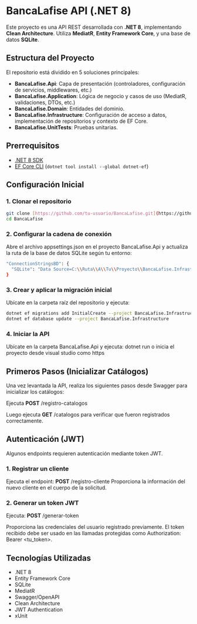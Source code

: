 # BancaLafise API (.NET 8)

Este proyecto es una API REST desarrollada con **.NET 8**, implementando **Clean Architecture**. Utiliza **MediatR**, **Entity Framework Core**, y una base de datos **SQLite**.

## Estructura del Proyecto

El repositorio está dividido en 5 soluciones principales:

- **BancaLafise.Api**: Capa de presentación (controladores, configuración de servicios, middlewares, etc.)
- **BancaLafise.Application**: Lógica de negocio y casos de uso (MediatR, validaciones, DTOs, etc.)
- **BancaLafise.Domain**: Entidades del dominio.
- **BancaLafise.Infrastructure**: Configuración de acceso a datos, implementación de repositorios y contexto de EF Core.
- **BancaLafise.UnitTests**: Pruebas unitarias.

## Prerrequisitos

- [.NET 8 SDK](https://dotnet.microsoft.com/en-us/download/dotnet/8.0)
- [EF Core CLI](https://learn.microsoft.com/en-us/ef/core/cli/dotnet) (`dotnet tool install --global dotnet-ef`)

## Configuración Inicial

### 1. Clonar el repositorio

```bash
git clone [https://github.com/tu-usuario/BancaLafise.git](https://github.com/LestD7u7/SolucionNet8.git)
cd BancaLafise
```

### 2. Configurar la cadena de conexión

Abre el archivo appsettings.json en el proyecto BancaLafise.Api y actualiza la ruta de la base de datos SQLite según tu entorno:

```bash
"ConnectionStringsBD": {
  "SQLite": "Data Source=C:\\Ruta\\A\\Tu\\Proyecto\\BancaLafise.Infrastructure\\LAFISE.db"
}
```

### 3. Crear y aplicar la migración inicial

Ubícate en la carpeta raíz del repositorio y ejecuta:

```bash
dotnet ef migrations add InitialCreate --project BancaLafise.Infrastructure
dotnet ef database update --project BancaLafise.Infrastructure
```

### 4. Iniciar la API

Ubícate en la carpeta BancaLafise.Api y ejecuta: dotnet run o inicia el proyecto desde visual studio como https

## Primeros Pasos (Inicializar Catálogos)

Una vez levantada la API, realiza los siguientes pasos desde Swagger para inicializar los catálogos:

Ejecuta **POST** /registro-catalogos

Luego ejecuta **GET** /catalogos para verificar que fueron registrados correctamente.

## Autenticación (JWT)

Algunos endpoints requieren autenticación mediante token JWT.

### 1. Registrar un cliente

Ejecuta el endpoint: **POST** /registro-cliente
Proporciona la información del nuevo cliente en el cuerpo de la solicitud.

### 2. Generar un token JWT

Ejecuta: **POST** /generar-token

Proporciona las credenciales del usuario registrado previamente. El token recibido debe ser usado en las llamadas protegidas como Authorization: Bearer <tu_token>.

## Tecnologías Utilizadas

- .NET 8
- Entity Framework Core
- SQLite
- MediatR
- Swagger/OpenAPI
- Clean Architecture
- JWT Authentication
- xUnit
